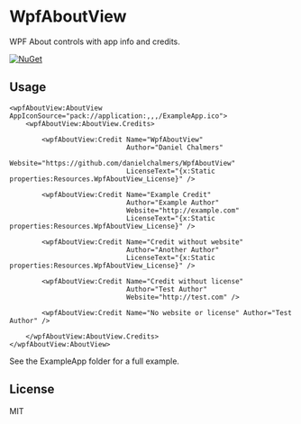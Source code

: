 # WpfAboutView

WPF About controls with app info and credits.

[![NuGet](https://img.shields.io/nuget/v/WpfAboutView.svg)](https://www.nuget.org/packages/WpfAboutView)

## Usage

```xaml
<wpfAboutView:AboutView AppIconSource="pack://application:,,,/ExampleApp.ico">
    <wpfAboutView:AboutView.Credits>

        <wpfAboutView:Credit Name="WpfAboutView"
                             Author="Daniel Chalmers"
                             Website="https://github.com/danielchalmers/WpfAboutView"
                             LicenseText="{x:Static properties:Resources.WpfAboutView_License}" />

        <wpfAboutView:Credit Name="Example Credit"
                             Author="Example Author"
                             Website="http://example.com"
                             LicenseText="{x:Static properties:Resources.WpfAboutView_License}" />

        <wpfAboutView:Credit Name="Credit without website"
                             Author="Another Author"
                             LicenseText="{x:Static properties:Resources.WpfAboutView_License}" />

        <wpfAboutView:Credit Name="Credit without license"
                             Author="Test Author"
                             Website="http://test.com" />

        <wpfAboutView:Credit Name="No website or license" Author="Test Author" />

    </wpfAboutView:AboutView.Credits>
</wpfAboutView:AboutView>
```

See the ExampleApp folder for a full example.

## License

MIT

